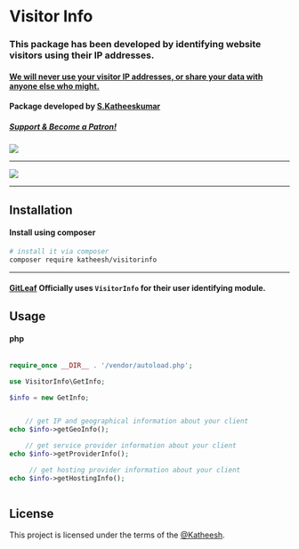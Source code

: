 # Visitor Info

### This package has been developed by identifying website visitors using their IP addresses. 
#### [We will never use your visitor IP addresses, or share your data with anyone else who might.](https://gitleaf.com/privacy-policy)
#### Package developed by [S.Katheeskumar](https://katheesh.github.io) 
##### [Support & Become a Patron!](https://www.patreon.com/bePatron?u=32135007) 
<a href="https://www.patreon.com/bePatron?u=32135007" data-patreon-widget-type="become-patron-button"><img src="https://i.ya-webdesign.com/images/patreon-link-button-png-2.png"/></a>
<hr>
<img src="https://gitleaf.com/img/quote.png"/>
<hr/>

## Installation

#### Install using composer
```bash
# install it via composer
composer require katheesh/visitorinfo

```
<hr>

#### [GitLeaf](https://gitleaf.com/) Officially uses `VisitorInfo` for their user identifying module.

## Usage

#### php

```php

require_once __DIR__ . '/vendor/autoload.php';

use VisitorInfo\GetInfo;

$info = new GetInfo;


    // get IP and geographical information about your client
echo $info->getGeoInfo();

    // get service provider information about your client
echo $info->getProviderInfo();

     // get hosting provider information about your client
echo $info->getHostingInfo();



```


## License

This project is licensed under the terms of the
[@Katheesh](https://katheesh.gitleaf.com/).